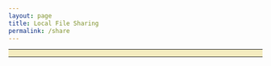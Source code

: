 ```yaml
---
layout: page
title: Local File Sharing
permalink: /share
---
```


<div style="display: block; text-align: center; background-color: #f5ecc0">
<hr>
<p id="shared-page"></p>

<script>
    function isSiteOnline(url,callback) {
        // try to load favicon
        var timer = setTimeout(function(){
            // timeout after 5 seconds
            callback(false);
        },5000)

        var img = document.createElement("img");
        img.onload = function() {
            clearTimeout(timer);
            callback(true);
        }

        img.onerror = function() {
            clearTimeout(timer);
            callback(false);
        }

        img.src = url+"/favicon.ico";
    }

    isSiteOnline("http://localhost:8000",function(found){
        if(found) {
            document.getElementById("shared-page").innerHTML = '<iframe src="http://localhost:8000"></iframe>';
        }
        else {
            document.getElementById("shared-page").innerHTML = '<iframe width="560" height="315" src="https://www.youtube.com/embed/oAPjTHA19Kw" frameborder="0" allowfullscreen></iframe>';
        }
    })
</script>
<hr>
</div>

